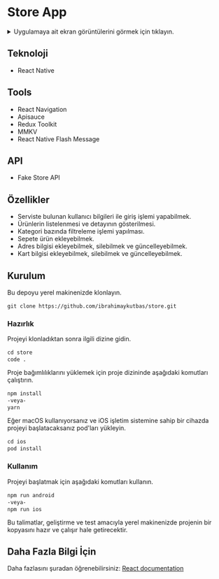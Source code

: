 # Store App

<details close>
  <summary>Uygulamaya ait ekran görüntülerini görmek için tıklayın.</summary>
  <img src="screenshots/splash.png" height="500"> <img src="screenshots/login.png" height="500"> <img src="screenshots/register.png" height="500"> <img src="screenshots/forgot.png" height="500"> <img src="screenshots/home.png" height="500"> <img src="screenshots/categories.png" height="500"> <img src="screenshots/product-detail.png" height="500"> <img src="screenshots/product-detail2.png" height="500"> <img src="screenshots/cart.png" height="500"> <img src="screenshots/cart2.png" height="500"> <img src="screenshots/order-successfully.png" height="500"> <img src="screenshots/orders.png" height="500"> <img src="screenshots/order-detail.png" height="500"> <img src="screenshots/notifications.png" height="500"> <img src="screenshots/settings.png" height="500"> <img src="screenshots/addresses.png" height="500"> <img src="screenshots/carts.png" height="500">
</details>

## Teknoloji

- React Native

## Tools

- React Navigation
- Apisauce
- Redux Toolkit
- MMKV
- React Native Flash Message

## API

- Fake Store API

## Özellikler

- Serviste bulunan kullanıcı bilgileri ile giriş işlemi yapabilmek.
- Ürünlerin listelenmesi ve detayının gösterilmesi.
- Kategori bazında filtreleme işlemi yapılması.
- Sepete ürün ekleyebilmek.
- Adres bilgisi ekleyebilmek, silebilmek ve güncelleyebilmek.
- Kart bilgisi ekleyebilmek, silebilmek ve güncelleyebilmek.

## Kurulum

Bu depoyu yerel makinenizde klonlayın.

```
git clone https://github.com/ibrahimaykutbas/store.git
```

### Hazırlık

Projeyi klonladıktan sonra ilgili dizine gidin.

```
cd store
code .
```

Proje bağımlılıklarını yüklemek için proje dizininde aşağıdaki komutları çalıştırın.

```
npm install
-veya-
yarn
```

Eğer macOS kullanıyorsanız ve iOS işletim sistemine sahip bir cihazda projeyi başlatacaksanız pod'ları yükleyin.

```
cd ios
pod install
```

### Kullanım

Projeyi başlatmak için aşağıdaki komutları kullanın.

```
npm run android
-veya-
npm run ios
```

Bu talimatlar, geliştirme ve test amacıyla yerel makinenizde projenin bir kopyasını hazır ve çalışır hale getirecektir.

## Daha Fazla Bilgi İçin

Daha fazlasını şuradan öğrenebilirsiniz: [React documentation](https://reactnative.dev/)
